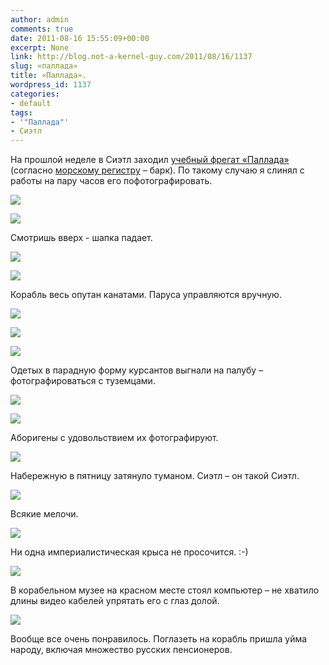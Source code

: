 ```yaml
---
author: admin
comments: true
date: 2011-08-16 15:55:09+00:00
excerpt: None
link: http://blog.not-a-kernel-guy.com/2011/08/16/1137
slug: «паллада»
title: «Паллада».
wordpress_id: 1137
categories:
- default
tags:
- '"Паллада"'
- Сиэтл
---
```


На прошлой неделе в Сиэтл заходил [учебный фрегат «Паллада»](http://ru.wikipedia.org/wiki/%D0%9F%D0%B0%D0%BB%D0%BB%D0%B0%D0%B4%D0%B0_(%D1%84%D1%80%D0%B5%D0%B3%D0%B0%D1%82_%D1%83%D1%87%D0%B5%D0%B1%D0%BD%D1%8B%D0%B9)) (согласно [морскому регистру](http://www.rs-head.spb.ru/app/fleet.php?index=880873&type=book1&language=rus) – барк). По такому случаю я слинял с работы на пару часов его пофотографировать.



[![](http://blog.not-a-kernel-guy.com/wp-content/uploads/2011/08/IMG_5758-300x199.jpg)](http://blog.not-a-kernel-guy.com/wp-content/uploads/2011/08/IMG_5758.jpg)





[![](http://blog.not-a-kernel-guy.com/wp-content/uploads/2011/08/IMG_5768-189x300.jpg)](http://blog.not-a-kernel-guy.com/wp-content/uploads/2011/08/IMG_5768.jpg)




<!-- more -->Смотришь вверх - шапка падает.

[![](http://blog.not-a-kernel-guy.com/wp-content/uploads/2011/08/IMG_5788-300x199.jpg)](http://blog.not-a-kernel-guy.com/wp-content/uploads/2011/08/IMG_5788.jpg)

[![](http://blog.not-a-kernel-guy.com/wp-content/uploads/2011/08/IMG_5852-199x300.jpg)](http://blog.not-a-kernel-guy.com/wp-content/uploads/2011/08/IMG_5852.jpg)

Корабль весь опутан канатами. Паруса управляются вручную.

[![](http://blog.not-a-kernel-guy.com/wp-content/uploads/2011/08/IMG_5854-300x205.jpg)](http://blog.not-a-kernel-guy.com/wp-content/uploads/2011/08/IMG_5854.jpg)

[![](http://blog.not-a-kernel-guy.com/wp-content/uploads/2011/08/IMG_5796-300x209.jpg)](http://blog.not-a-kernel-guy.com/wp-content/uploads/2011/08/IMG_5796.jpg)

[![](http://blog.not-a-kernel-guy.com/wp-content/uploads/2011/08/IMG_5857-300x199.jpg)](http://blog.not-a-kernel-guy.com/wp-content/uploads/2011/08/IMG_5857.jpg)

Одетых в парадную форму курсантов выгнали на палубу – фотографироваться с туземцами. 

[![](http://blog.not-a-kernel-guy.com/wp-content/uploads/2011/08/IMG_5794-199x300.jpg)](http://blog.not-a-kernel-guy.com/wp-content/uploads/2011/08/IMG_5794.jpg)

[![](http://blog.not-a-kernel-guy.com/wp-content/uploads/2011/08/IMG_5828-300x199.jpg)](http://blog.not-a-kernel-guy.com/wp-content/uploads/2011/08/IMG_5828.jpg)

Аборигены с удовольствием их фотографируют.

[![](http://blog.not-a-kernel-guy.com/wp-content/uploads/2011/08/IMG_5827-300x199.jpg)](http://blog.not-a-kernel-guy.com/wp-content/uploads/2011/08/IMG_5827.jpg)

Набережную в пятницу затянуло туманом. Сиэтл – он такой Сиэтл.

[![](http://blog.not-a-kernel-guy.com/wp-content/uploads/2011/08/IMG_5810-300x199.jpg)](http://blog.not-a-kernel-guy.com/wp-content/uploads/2011/08/IMG_5810.jpg)

Всякие мелочи.

[![](http://blog.not-a-kernel-guy.com/wp-content/uploads/2011/08/IMG_5844-300x199.jpg)](http://blog.not-a-kernel-guy.com/wp-content/uploads/2011/08/IMG_5844.jpg)

Ни одна империалистическая крыса не просочится. :-)

[![](http://blog.not-a-kernel-guy.com/wp-content/uploads/2011/08/IMG_5832-300x209.jpg)](http://blog.not-a-kernel-guy.com/wp-content/uploads/2011/08/IMG_5832.jpg)

В корабельном музее на красном месте стоял компьютер – не хватило длины видео кабелей упрятать его с глаз долой.

[![](http://blog.not-a-kernel-guy.com/wp-content/uploads/2011/08/IMG_5838-300x208.jpg)](http://blog.not-a-kernel-guy.com/wp-content/uploads/2011/08/IMG_5838.jpg)

Вообще все очень понравилось. Поглазеть на корабль пришла уйма народу, включая множество русских пенсионеров.

